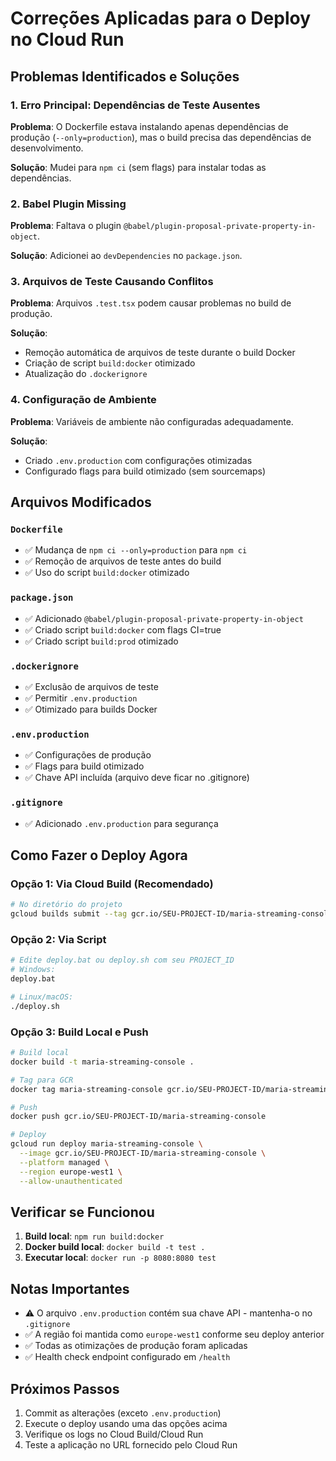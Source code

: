 # Correções Aplicadas para o Deploy no Cloud Run

## Problemas Identificados e Soluções

### 1. **Erro Principal**: Dependências de Teste Ausentes
**Problema**: O Dockerfile estava instalando apenas dependências de produção (`--only=production`), mas o build precisa das dependências de desenvolvimento.

**Solução**: Mudei para `npm ci` (sem flags) para instalar todas as dependências.

### 2. **Babel Plugin Missing**
**Problema**: Faltava o plugin `@babel/plugin-proposal-private-property-in-object`.

**Solução**: Adicionei ao `devDependencies` no `package.json`.

### 3. **Arquivos de Teste Causando Conflitos**
**Problema**: Arquivos `.test.tsx` podem causar problemas no build de produção.

**Solução**: 
- Remoção automática de arquivos de teste durante o build Docker
- Criação de script `build:docker` otimizado
- Atualização do `.dockerignore`

### 4. **Configuração de Ambiente**
**Problema**: Variáveis de ambiente não configuradas adequadamente.

**Solução**: 
- Criado `.env.production` com configurações otimizadas
- Configurado flags para build otimizado (sem sourcemaps)

## Arquivos Modificados

### `Dockerfile`
- ✅ Mudança de `npm ci --only=production` para `npm ci`
- ✅ Remoção de arquivos de teste antes do build
- ✅ Uso do script `build:docker` otimizado

### `package.json`
- ✅ Adicionado `@babel/plugin-proposal-private-property-in-object`
- ✅ Criado script `build:docker` com flags CI=true
- ✅ Criado script `build:prod` otimizado

### `.dockerignore`
- ✅ Exclusão de arquivos de teste
- ✅ Permitir `.env.production` 
- ✅ Otimizado para builds Docker

### `.env.production`
- ✅ Configurações de produção
- ✅ Flags para build otimizado
- ✅ Chave API incluída (arquivo deve ficar no .gitignore)

### `.gitignore`
- ✅ Adicionado `.env.production` para segurança

## Como Fazer o Deploy Agora

### Opção 1: Via Cloud Build (Recomendado)
```bash
# No diretório do projeto
gcloud builds submit --tag gcr.io/SEU-PROJECT-ID/maria-streaming-console
```

### Opção 2: Via Script
```bash
# Edite deploy.bat ou deploy.sh com seu PROJECT_ID
# Windows:
deploy.bat

# Linux/macOS:
./deploy.sh
```

### Opção 3: Build Local e Push
```bash
# Build local
docker build -t maria-streaming-console .

# Tag para GCR
docker tag maria-streaming-console gcr.io/SEU-PROJECT-ID/maria-streaming-console

# Push
docker push gcr.io/SEU-PROJECT-ID/maria-streaming-console

# Deploy
gcloud run deploy maria-streaming-console \
  --image gcr.io/SEU-PROJECT-ID/maria-streaming-console \
  --platform managed \
  --region europe-west1 \
  --allow-unauthenticated
```

## Verificar se Funcionou

1. **Build local**: `npm run build:docker`
2. **Docker build local**: `docker build -t test .`
3. **Executar local**: `docker run -p 8080:8080 test`

## Notas Importantes

- ⚠️ O arquivo `.env.production` contém sua chave API - mantenha-o no `.gitignore`
- ✅ A região foi mantida como `europe-west1` conforme seu deploy anterior
- ✅ Todas as otimizações de produção foram aplicadas
- ✅ Health check endpoint configurado em `/health`

## Próximos Passos

1. Commit as alterações (exceto `.env.production`)
2. Execute o deploy usando uma das opções acima
3. Verifique os logs no Cloud Build/Cloud Run
4. Teste a aplicação no URL fornecido pelo Cloud Run
